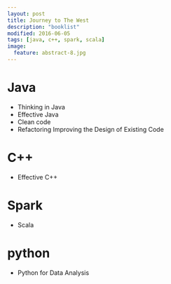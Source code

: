 ```yaml
---
layout: post
title: Journey to The West
description: "booklist"
modified: 2016-06-05
tags: [java, c++, spark, scala]
image:
  feature: abstract-8.jpg
---
```


# Java

- Thinking in Java
- Effective Java
- Clean code
- Refactoring Improving the Design of Existing Code

# C++

- Effective C++

# Spark

- Scala

# python 

- Python for Data Analysis 





